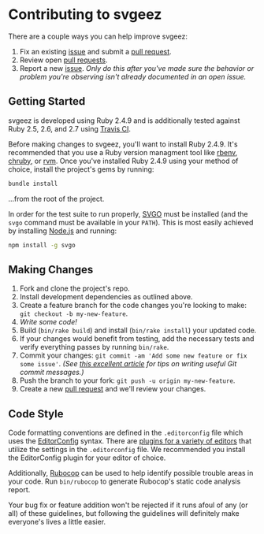 # Contributing to svgeez

There are a couple ways you can help improve svgeez:

1. Fix an existing [issue][issues] and submit a [pull request][pulls].
1. Review open [pull requests][pulls].
1. Report a new [issue][issues]. _Only do this after you've made sure the behavior or problem you're observing isn't already documented in an open issue._

## Getting Started

svgeez is developed using Ruby 2.4.9 and is additionally tested against Ruby 2.5, 2.6, and 2.7 using [Travis CI](https://travis-ci.org/jgarber623/svgeez).

Before making changes to svgeez, you'll want to install Ruby 2.4.9. It's recommended that you use a Ruby version managment tool like [rbenv](https://github.com/rbenv/rbenv), [chruby](https://github.com/postmodern/chruby), or [rvm](https://github.com/rvm/rvm). Once you've installed Ruby 2.4.9 using your method of choice, install the project's gems by running:

```sh
bundle install
```

…from the root of the project.

In order for the test suite to run properly, [SVGO](https://github.com/svg/svgo) must be installed (and the `svgo` command must be available in your `PATH`). This is most easily achieved by installing [Node.js](https://nodejs.org) and running:

```sh
npm install -g svgo
```

## Making Changes

1. Fork and clone the project's repo.
1. Install development dependencies as outlined above.
1. Create a feature branch for the code changes you're looking to make: `git checkout -b my-new-feature`.
1. _Write some code!_
1. Build (`bin/rake build`) and install (`bin/rake install`) your updated code.
1. If your changes would benefit from testing, add the necessary tests and verify everything passes by running `bin/rake`.
1. Commit your changes: `git commit -am 'Add some new feature or fix some issue'`. _(See [this excellent article](https://chris.beams.io/posts/git-commit/) for tips on writing useful Git commit messages.)_
1. Push the branch to your fork: `git push -u origin my-new-feature`.
1. Create a new [pull request][pulls] and we'll review your changes.

## Code Style

Code formatting conventions are defined in the `.editorconfig` file which uses the [EditorConfig](http://editorconfig.org) syntax. There are [plugins for a variety of editors](http://editorconfig.org/#download) that utilize the settings in the `.editorconfig` file. We recommended you install the EditorConfig plugin for your editor of choice.

Additionally, [Rubocop](https://github.com/bbatsov/rubocop) can be used to help identify possible trouble areas in your code. Run `bin/rubocop` to generate Rubocop's static code analysis report.

Your bug fix or feature addition won't be rejected if it runs afoul of any (or all) of these guidelines, but following the guidelines will definitely make everyone's lives a little easier.

[issues]: https://github.com/jgarber623/svgeez/issues
[pulls]: https://github.com/jgarber623/svgeez/pulls
